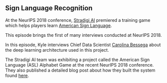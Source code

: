 ## Sign Language Recognition

At the NeurIPS 2018 conference, [Stradigi AI](https://www.stradigi.ai/) premiered a training game which helps players learn [American Sign Language](https://www.nidcd.nih.gov/health/american-sign-language).

This episode brings the first of many interviews conducted at NeurIPS 2018.

In this episode, Kyle interviews Chief Data Scientist [Carolina Bessega](https://twitter.com/mcbessega) about the deep learning architecture used in this project.

The Stradigi AI team was exhibiting a project called the American Sign Language (ASL) Alphabet Game at the recent NeurIPS 2018 conference.  They also published a detailed blog post about how they built the system found [here](https://www.stradigi.ai/blog/how-we-built-asl-alphabet-game/).